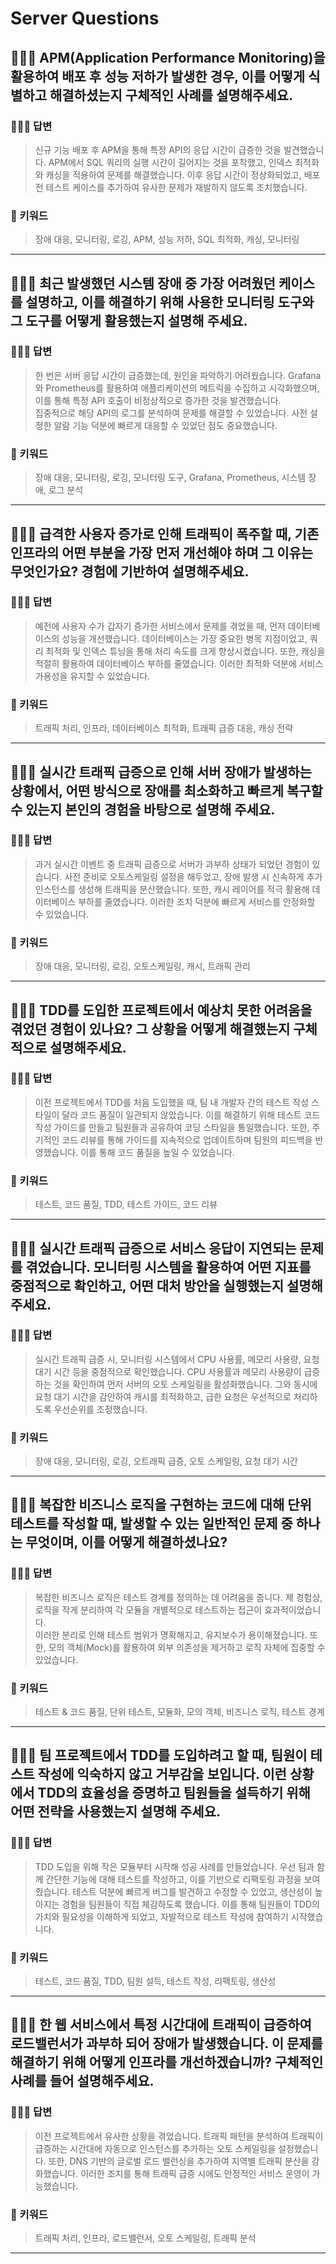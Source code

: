 # Server Questions

## 🤷🏻‍♂️ APM(Application Performance Monitoring)을 활용하여 배포 후 성능 저하가 발생한 경우, 이를 어떻게 식별하고 해결하셨는지 구체적인 사례를 설명해주세요.

### 🙆🏻‍♂️ 답변
> 신규 기능 배포 후 APM을 통해 특정 API의 응답 시간이 급증한 것을 발견했습니다. APM에서 SQL 쿼리의 실행 시간이 길어지는 것을 포착했고, 인덱스 최적화와 캐싱을 적용하여 문제를 해결했습니다. 이후 응답 시간이 정상화되었고, 배포 전 테스트 케이스를 추가하여 유사한 문제가 재발하지 않도록 조치했습니다.

### 🔑 키워드
> 장애 대응, 모니터링, 로깅, APM, 성능 저하, SQL 최적화, 캐싱, 모니터링

<hr>

## 🤷🏻‍♂️ 최근 발생했던 시스템 장애 중 가장 어려웠던 케이스를 설명하고, 이를 해결하기 위해 사용한 모니터링 도구와 그 도구를 어떻게 활용했는지 설명해 주세요.

### 🙆🏻‍♂️ 답변
> 한 번은 서버 응답 시간이 급증했는데, 원인을 파악하기 어려웠습니다. Grafana와 Prometheus를 활용하여 애플리케이션의 메트릭을 수집하고 시각화했으며, 이를 통해 특정 API 호출이 비정상적으로 증가한 것을 발견했습니다. <br> 집중적으로 해당 API의 로그를 분석하여 문제를 해결할 수 있었습니다. 사전 설정한 알람 기능 덕분에 빠르게 대응할 수 있었던 점도 중요했습니다.

### 🔑 키워드
> 장애 대응, 모니터링, 로깅, 모니터링 도구, Grafana, Prometheus, 시스템 장애, 로그 분석

<hr>

## 🤷🏻‍♂️ 급격한 사용자 증가로 인해 트래픽이 폭주할 때, 기존 인프라의 어떤 부분을 가장 먼저 개선해야 하며 그 이유는 무엇인가요? 경험에 기반하여 설명해주세요.

### 🙆🏻‍♂️ 답변
> 예전에 사용자 수가 갑자기 증가한 서비스에서 문제를 겪었을 때, 먼저 데이터베이스의 성능을 개선했습니다. 데이터베이스는 가장 중요한 병목 지점이었고, 쿼리 최적화 및 인덱스 튜닝을 통해 처리 속도를 크게 향상시켰습니다. 또한, 캐싱을 적절히 활용하여 데이터베이스 부하를 줄였습니다. 이러한 최적화 덕분에 서비스 가용성을 유지할 수 있었습니다.

### 🔑 키워드
> 트래픽 처리, 인프라, 데이터베이스 최적화, 트래픽 급증 대응, 캐싱 전략

<hr>

## 🤷🏻‍♂️ 실시간 트래픽 급증으로 인해 서버 장애가 발생하는 상황에서, 어떤 방식으로 장애를 최소화하고 빠르게 복구할 수 있는지 본인의 경험을 바탕으로 설명해 주세요.

### 🙆🏻‍♂️ 답변
> 과거 실시간 이벤트 중 트래픽 급증으로 서버가 과부하 상태가 되었던 경험이 있습니다. 사전 준비로 오토스케일링 설정을 해두었고, 장애 발생 시 신속하게 추가 인스턴스를 생성해 트래픽을 분산했습니다. 또한, 캐시 레이어를 적극 활용해 데이터베이스 부하를 줄였습니다. 이러한 조치 덕분에 빠르게 서비스를 안정화할 수 있었습니다.

### 🔑 키워드
> 장애 대응, 모니터링, 로깅, 오토스케일링, 캐시, 트래픽 관리

<hr>

## 🤷🏻‍♂️ TDD를 도입한 프로젝트에서 예상치 못한 어려움을 겪었던 경험이 있나요? 그 상황을 어떻게 해결했는지 구체적으로 설명해주세요.

### 🙆🏻‍♂️ 답변
> 이전 프로젝트에서 TDD를 처음 도입했을 때, 팀 내 개발자 간의 테스트 작성 스타일이 달라 코드 품질이 일관되지 않았습니다. 이를 해결하기 위해 테스트 코드 작성 가이드를 만들고 팀원들과 공유하여 코딩 스타일을 통일했습니다. 또한, 주기적인 코드 리뷰를 통해 가이드를 지속적으로 업데이트하며 팀원의 피드백을 반영했습니다. 이를 통해 코드 품질을 높일 수 있었습니다.
### 🔑 키워드
> 테스트, 코드 품질, TDD, 테스트 가이드, 코드 리뷰

<hr>

## 🤷🏻‍♂️ 실시간 트래픽 급증으로 서비스 응답이 지연되는 문제를 겪었습니다. 모니터링 시스템을 활용하여 어떤 지표를 중점적으로 확인하고, 어떤 대처 방안을 실행했는지 설명해주세요.

### 🙆🏻‍♂️ 답변
> 실시간 트래픽 급증 시, 모니터링 시스템에서 CPU 사용률, 메모리 사용량, 요청 대기 시간 등을 중점적으로 확인했습니다. CPU 사용률과 메모리 사용량이 급증하는 것을 확인하여 먼저 서버의 오토 스케일링을 활성화했습니다. 그와 동시에 요청 대기 시간을 감안하여 캐시를 최적화하고, 급한 요청은 우선적으로 처리하도록 우선순위를 조정했습니다.
### 🔑 키워드
> 장애 대응, 모니터링, 로깅, 오트래픽 급증, 오토 스케일링, 요청 대기 시간

<hr>

## 🤷🏻‍♂️ 복잡한 비즈니스 로직을 구현하는 코드에 대해 단위 테스트를 작성할 때, 발생할 수 있는 일반적인 문제 중 하나는 무엇이며, 이를 어떻게 해결하셨나요?

### 🙆🏻‍♂️ 답변
> 복잡한 비즈니스 로직은 테스트 경계를 정의하는 데 어려움을 줍니다. 제 경험상, 로직을 작게 분리하여 각 모듈을 개별적으로 테스트하는 접근이 효과적이었습니다. <br>이러한 분리로 인해 테스트 범위가 명확해지고, 유지보수가 용이해졌습니다. 또한, 모의 객체(Mock)를 활용하여 외부 의존성을 제거하고 로직 자체에 집중할 수 있었습니다.

### 🔑 키워드
> 테스트 & 코드 품질, 단위 테스트, 모듈화, 모의 객체, 비즈니스 로직, 테스트 경계

<hr>

## 🤷🏻‍♂️ 팀 프로젝트에서 TDD를 도입하려고 할 때, 팀원이 테스트 작성에 익숙하지 않고 거부감을 보입니다. 이런 상황에서 TDD의 효율성을 증명하고 팀원들을 설득하기 위해 어떤 전략을 사용했는지 설명해 주세요.

### 🙆🏻‍♂️ 답변
> TDD 도입을 위해 작은 모듈부터 시작해 성공 사례를 만들었습니다. 우선 팀과 함께 간단한 기능에 대해 테스트를 작성하고, 이를 기반으로 리팩토링 과정을 보여줬습니다. 테스트 덕분에 빠르게 버그를 발견하고 수정할 수 있었고, 생산성이 높아지는 경험을 팀원들이 직접 체감하도록 했습니다. 이를 통해 팀원들이 TDD의 가치와 필요성을 이해하게 되었고, 자발적으로 테스트 작성에 참여하기 시작했습니다.

### 🔑 키워드
> 테스트, 코드 품질, TDD, 팀원 설득, 테스트 작성, 리팩토링, 생산성

<hr>

## 🤷🏻‍♂️ 한 웹 서비스에서 특정 시간대에 트래픽이 급증하여 로드밸런서가 과부하 되어 장애가 발생했습니다. 이 문제를 해결하기 위해 어떻게 인프라를 개선하겠습니까? 구체적인 사례를 들어 설명해주세요.

### 🙆🏻‍♂️ 답변
> 이전 프로젝트에서 유사한 상황을 겪었습니다. 트래픽 패턴을 분석하여 트래픽이 급증하는 시간대에 자동으로 인스턴스를 추가하는 오토 스케일링을 설정했습니다. 또한, DNS 기반의 글로벌 로드 밸런싱을 추가하여 지역별 트래픽 분산을 강화했습니다. 이러한 조치를 통해 트래픽 급증 시에도 안정적인 서비스 운영이 가능했습니다.

### 🔑 키워드
> 트래픽 처리, 인프라, 로드밸런서, 오토 스케일링, 트래픽 분석

<hr>